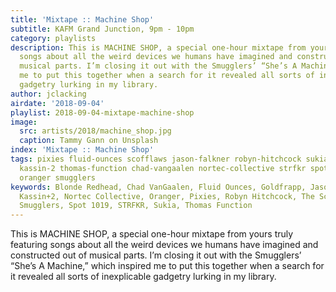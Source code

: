 ```yaml
---
title: 'Mixtape :: Machine Shop'
subtitle: KAFM Grand Junction, 9pm - 10pm
category: playlists
description: This is MACHINE SHOP, a special one-hour mixtape from yours truly featuring
  songs about all the weird devices we humans have imagined and constructed out of
  musical parts. I’m closing it out with the Smugglers’ “She’s A Machine,” which inspired
  me to put this together when a search for it revealed all sorts of inexplicable
  gadgetry lurking in my library.
author: jclacking
airdate: '2018-09-04'
playlist: 2018-09-04-mixtape-machine-shop
image:
  src: artists/2018/machine_shop.jpg
  caption: Tammy Gann on Unsplash
index: 'Mixtape :: Machine Shop'
tags: pixies fluid-ounces scofflaws jason-falkner robyn-hitchcock sukia goldfrapp
  kassin-2 thomas-function chad-vangaalen nortec-collective strfkr spot-1019 blonde-redhead
  oranger smugglers
keywords: Blonde Redhead, Chad VanGaalen, Fluid Ounces, Goldfrapp, Jason Falkner,
  Kassin+2, Nortec Collective, Oranger, Pixies, Robyn Hitchcock, The Scofflaws, The
  Smugglers, Spot 1019, STRFKR, Sukia, Thomas Function
---
```

This is MACHINE SHOP, a special one-hour mixtape from yours truly featuring songs about all the weird devices we humans have imagined and constructed out of musical parts. I’m closing it out with the Smugglers’ “She’s A Machine,” which inspired me to put this together when a search for it revealed all sorts of inexplicable gadgetry lurking in my library.
